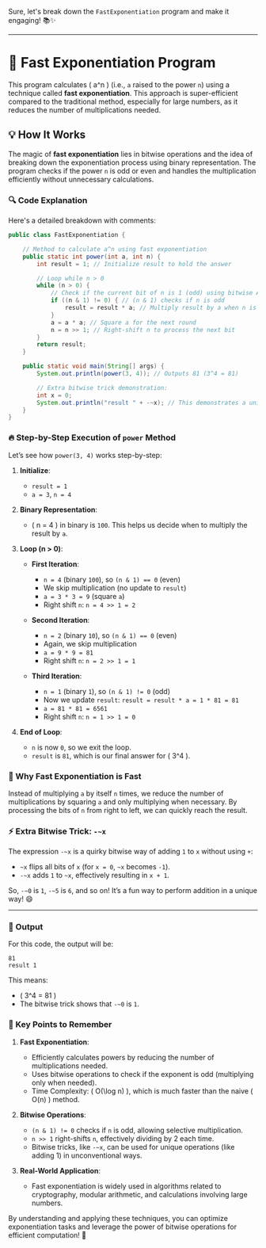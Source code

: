Sure, let's break down the `FastExponentiation` program and make it engaging! 📚✨

---

# 🚀 Fast Exponentiation Program

This program calculates \( a^n \) (i.e., `a` raised to the power `n`) using a technique called **fast exponentiation**. This approach is super-efficient compared to the traditional method, especially for large numbers, as it reduces the number of multiplications needed.

## 💡 How It Works

The magic of **fast exponentiation** lies in bitwise operations and the idea of breaking down the exponentiation process using binary representation. The program checks if the power `n` is odd or even and handles the multiplication efficiently without unnecessary calculations.

### 🔍 Code Explanation

Here's a detailed breakdown with comments:

```java
public class FastExponentiation {

    // Method to calculate a^n using fast exponentiation
    public static int power(int a, int n) {
        int result = 1; // Initialize result to hold the answer

        // Loop while n > 0
        while (n > 0) {
            // Check if the current bit of n is 1 (odd) using bitwise AND
            if ((n & 1) != 0) { // (n & 1) checks if n is odd
                result = result * a; // Multiply result by a when n is odd
            }
            a = a * a; // Square a for the next round
            n = n >> 1; // Right-shift n to process the next bit
        }
        return result;
    }

    public static void main(String[] args) {
        System.out.println(power(3, 4)); // Outputs 81 (3^4 = 81)

        // Extra bitwise trick demonstration:
        int x = 0;
        System.out.println("result " + -~x); // This demonstrates a unique trick to add 1 to x using bitwise NOT (~)
    }
}
```

### 🔥 Step-by-Step Execution of `power` Method

Let’s see how `power(3, 4)` works step-by-step:

1. **Initialize**:
   - `result = 1`
   - `a = 3`, `n = 4`

2. **Binary Representation**:
   - \( n = 4 \) in binary is `100`. This helps us decide when to multiply the result by `a`.

3. **Loop (n > 0)**:
   - **First Iteration**:
     - `n = 4` (binary `100`), so `(n & 1) == 0` (even)
     - We skip multiplication (no update to `result`)
     - `a = 3 * 3 = 9` (square `a`)
     - Right shift `n`: `n = 4 >> 1 = 2`

   - **Second Iteration**:
     - `n = 2` (binary `10`), so `(n & 1) == 0` (even)
     - Again, we skip multiplication
     - `a = 9 * 9 = 81`
     - Right shift `n`: `n = 2 >> 1 = 1`

   - **Third Iteration**:
     - `n = 1` (binary `1`), so `(n & 1) != 0` (odd)
     - Now we update `result`: `result = result * a = 1 * 81 = 81`
     - `a = 81 * 81 = 6561`
     - Right shift `n`: `n = 1 >> 1 = 0`

4. **End of Loop**:
   - `n` is now `0`, so we exit the loop.
   - `result` is `81`, which is our final answer for \( 3^4 \).

### 🧩 Why Fast Exponentiation is Fast

Instead of multiplying `a` by itself `n` times, we reduce the number of multiplications by squaring `a` and only multiplying when necessary. By processing the bits of `n` from right to left, we can quickly reach the result.

### ⚡ Extra Bitwise Trick: `-~x`

The expression `-~x` is a quirky bitwise way of adding `1` to `x` without using `+`:
- `~x` flips all bits of `x` (for `x = 0`, `~x` becomes `-1`).
- `-~x` adds `1` to `~x`, effectively resulting in `x + 1`.

So, `-~0` is `1`, `-~5` is `6`, and so on! It’s a fun way to perform addition in a unique way! 😄

---

### 🎉 Output
For this code, the output will be:
```
81
result 1
```

This means:
- \( 3^4 = 81 \)
- The bitwise trick shows that `-~0` is `1`.
### 🔑 Key Points to Remember

1. **Fast Exponentiation**:
   - Efficiently calculates powers by reducing the number of multiplications needed.
   - Uses bitwise operations to check if the exponent is odd (multiplying only when needed).
   - Time Complexity: \( O(\log n) \), which is much faster than the naive \( O(n) \) method.

2. **Bitwise Operations**:
   - `(n & 1) != 0` checks if `n` is odd, allowing selective multiplication.
   - `n >> 1` right-shifts `n`, effectively dividing by 2 each time.
   - Bitwise tricks, like `-~x`, can be used for unique operations (like adding 1) in unconventional ways.

3. **Real-World Application**:
   - Fast exponentiation is widely used in algorithms related to cryptography, modular arithmetic, and calculations involving large numbers.

By understanding and applying these techniques, you can optimize exponentiation tasks and leverage the power of bitwise operations for efficient computation! 🚀